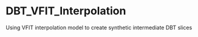# DBT_VFIT_Interpolation
Using VFIT interpolation model to create synthetic intermediate DBT slices
